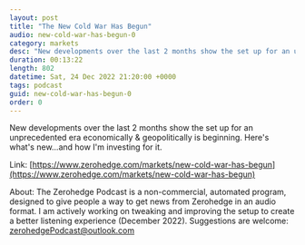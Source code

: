 ```yaml
---
layout: post
title: "The New Cold War Has Begun"
audio: new-cold-war-has-begun-0
category: markets
desc: "New developments over the last 2 months show the set up for an unprecedented era economically &amp; geopolitically is beginning. Here's what's new...and how I'm investing for it."
duration: 00:13:22
length: 802
datetime: Sat, 24 Dec 2022 21:20:00 +0000
tags: podcast
guid: new-cold-war-has-begun-0
order: 0
---
```

New developments over the last 2 months show the set up for an unprecedented era economically &amp; geopolitically is beginning. Here's what's new...and how I'm investing for it.

Link: [https://www.zerohedge.com/markets/new-cold-war-has-begun](https://www.zerohedge.com/markets/new-cold-war-has-begun)

About: The Zerohedge Podcast is a non-commercial, automated program, designed to give people a way to get news from Zerohedge in an audio format.  I am actively working on tweaking and improving the setup to create a better listening experience (December 2022).  Suggestions are welcome: [zerohedgePodcast@outlook.com](mailto:zerohedgePodcast@outlook.com)